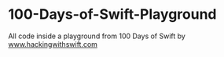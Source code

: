 # 100-Days-of-Swift-Playground
All code inside a playground from 100 Days of Swift by www.hackingwithswift.com
